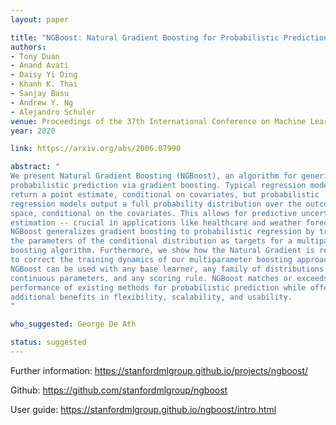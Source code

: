 ```yaml
---
layout: paper

title: "NGBoost: Natural Gradient Boosting for Probabilistic Prediction"
authors:
- Tony Duan
- Anand Avati
- Daisy Yi Ding
- Khanh K. Thai
- Sanjay Basu
- Andrew Y. Ng
- Alejandro Schuler
venue: Proceedings of the 37th International Conference on Machine Learning
year: 2020

link: https://arxiv.org/abs/2006.07990

abstract: "
We present Natural Gradient Boosting (NGBoost), an algorithm for generic 
probabilistic prediction via gradient boosting. Typical regression models
return a point estimate, conditional on covariates, but probabilistic
regression models output a full probability distribution over the outcome
space, conditional on the covariates. This allows for predictive uncertainty
estimation -- crucial in applications like healthcare and weather forecasting.
NGBoost generalizes gradient boosting to probabilistic regression by treating
the parameters of the conditional distribution as targets for a multiparameter
boosting algorithm. Furthermore, we show how the Natural Gradient is required
to correct the training dynamics of our multiparameter boosting approach. 
NGBoost can be used with any base learner, any family of distributions with 
continuous parameters, and any scoring rule. NGBoost matches or exceeds the
performance of existing methods for probabilistic prediction while offering
additional benefits in flexibility, scalability, and usability.
"

who_suggested: George De Ath

status: suggested
---
```

Further information: <https://stanfordmlgroup.github.io/projects/ngboost/>

Github: <https://github.com/stanfordmlgroup/ngboost>

User guide: <https://stanfordmlgroup.github.io/ngboost/intro.html>